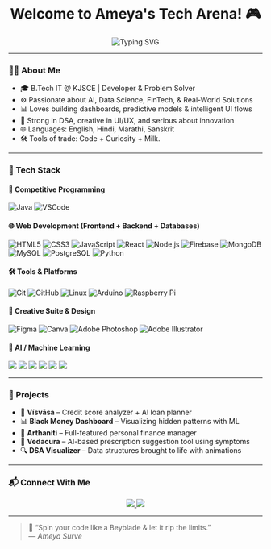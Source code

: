 <!-- Hi there 👋 -->

<h1 align="center">Welcome to Ameya's Tech Arena! 🎮</h1>



<p align="center">
  <img src="https://readme-typing-svg.demolab.com?font=Fira+Code&pause=1000&color=00F795&center=true&width=500&lines=Code+Create+Innovate.;FinTech+Tech+Enthusiast.;AI+and+Data+Driven+Developer" alt="Typing SVG" />
</p>

---

### 👨‍💻 About Me

- 🎓 B.Tech IT @ KJSCE | Developer & Problem Solver  
- ⚙️ Passionate about AI, Data Science, FinTech, & Real-World Solutions  
- 📊 Loves building dashboards, predictive models & intelligent UI flows  
- 🧠 Strong in DSA, creative in UI/UX, and serious about innovation  
- 🌐 Languages: English, Hindi, Marathi, Sanskrit  
- 🛠️ Tools of trade: Code + Curiosity + Milk.  

---

### 🚀 Tech Stack

#### 🎯 Competitive Programming
![Java](https://img.shields.io/badge/Java-ED8B00?style=for-the-badge&logo=java&logoColor=white)
![VSCode](https://img.shields.io/badge/VS%20Code-007ACC?style=for-the-badge&logo=visual-studio-code&logoColor=white)

#### 🌐 Web Development (Frontend + Backend + Databases)
![HTML5](https://img.shields.io/badge/HTML5-E34F26?style=for-the-badge&logo=html5&logoColor=white)
![CSS3](https://img.shields.io/badge/CSS3-1572B6?style=for-the-badge&logo=css3&logoColor=white)
![JavaScript](https://img.shields.io/badge/JavaScript-F7DF1E?style=for-the-badge&logo=javascript&logoColor=black)
![React](https://img.shields.io/badge/React-20232A?style=for-the-badge&logo=react&logoColor=61DAFB)
![Node.js](https://img.shields.io/badge/Node.js-339933?style=for-the-badge&logo=nodedotjs&logoColor=white)
![Firebase](https://img.shields.io/badge/Firebase-FFCA28?style=for-the-badge&logo=firebase&logoColor=black)
![MongoDB](https://img.shields.io/badge/MongoDB-47A248?style=for-the-badge&logo=mongodb&logoColor=white)
![MySQL](https://img.shields.io/badge/MySQL-00758F?style=for-the-badge&logo=mysql&logoColor=white)
![PostgreSQL](https://img.shields.io/badge/PostgreSQL-4169E1?style=for-the-badge&logo=postgresql&logoColor=white)
![Python](https://img.shields.io/badge/Python-3776AB?style=for-the-badge&logo=python&logoColor=white)

#### 🛠️ Tools & Platforms
![Git](https://img.shields.io/badge/Git-F05032?style=for-the-badge&logo=git&logoColor=white)
![GitHub](https://img.shields.io/badge/GitHub-181717?style=for-the-badge&logo=github&logoColor=white)
![Linux](https://img.shields.io/badge/Linux-FCC624?style=for-the-badge&logo=linux&logoColor=black)
![Arduino](https://img.shields.io/badge/Arduino-00979D?style=for-the-badge&logo=arduino&logoColor=white)
![Raspberry Pi](https://img.shields.io/badge/Raspberry%20Pi-A22846?style=for-the-badge&logo=raspberrypi&logoColor=white)

#### 🎨 Creative Suite & Design
![Figma](https://img.shields.io/badge/Figma-F24E1E?style=for-the-badge&logo=figma&logoColor=white)
![Canva](https://img.shields.io/badge/Canva-00C4CC?style=for-the-badge&logo=canva&logoColor=white)
![Adobe Photoshop](https://img.shields.io/badge/Photoshop-31A8FF?style=for-the-badge&logo=adobephotoshop&logoColor=white)
![Adobe Illustrator](https://img.shields.io/badge/Illustrator-FF9A00?style=for-the-badge&logo=adobeillustrator&logoColor=white)

#### 🧠 AI / Machine Learning

<p align="left">
  <img src="https://img.shields.io/badge/Python-3776AB?style=for-the-badge&logo=python&logoColor=white" />
  <img src="https://img.shields.io/badge/TensorFlow-FF6F00?style=for-the-badge&logo=tensorflow&logoColor=white" />
  <img src="https://img.shields.io/badge/Scikit--Learn-F7931E?style=for-the-badge&logo=scikit-learn&logoColor=white" />
  <img src="https://img.shields.io/badge/NumPy-013243?style=for-the-badge&logo=numpy&logoColor=white" />
  <img src="https://img.shields.io/badge/Matplotlib-11557C?style=for-the-badge&logo=matplotlib&logoColor=white" />
  <img src="https://img.shields.io/badge/Colab-F9AB00?style=for-the-badge&logo=googlecolab&logoColor=white" />
</p>



---

### 🧠 Projects

- 🧾 **Vísvāsa** – Credit score analyzer + AI loan planner  
- 📊 **Black Money Dashboard** – Visualizing hidden patterns with ML  
- 💸 **Arthaniti** – Full-featured personal finance manager  
- 🧠 **Vedacura** – AI-based prescription suggestion tool using symptoms  
- 🔍 **DSA Visualizer** – Data structures brought to life with animations  

---

### 📬 Connect With Me

<p align="center">
  <a href="mailto:ameya.surve36@gmail.com" target="_blank">
    <img src="https://img.shields.io/badge/GMAIL-D14836?style=for-the-badge&logo=gmail&logoColor=white" />
  </a>
  <a href="https://linkedin.com/in/ameyaaks005" target="_blank">
    <img src="https://img.shields.io/badge/LINKEDIN-0077B5?style=for-the-badge&logo=linkedin&logoColor=white" />
  </a>
</p>

---

> 🔁 “Spin your code like a Beyblade & let it rip the limits.”  
> — *Ameya Surve*
